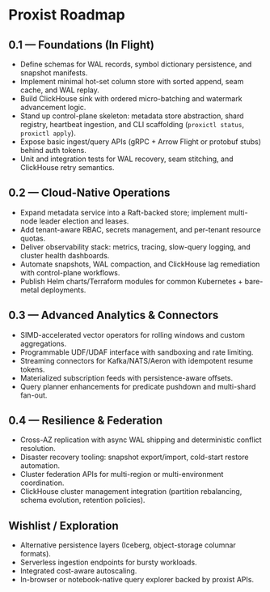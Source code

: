 # Proxist Roadmap

## 0.1 — Foundations (In Flight)

- Define schemas for WAL records, symbol dictionary persistence, and snapshot manifests.
- Implement minimal hot-set column store with sorted append, seam cache, and WAL replay.
- Build ClickHouse sink with ordered micro-batching and watermark advancement logic.
- Stand up control-plane skeleton: metadata store abstraction, shard registry, heartbeat ingestion, and CLI scaffolding (`proxictl status`, `proxictl apply`).
- Expose basic ingest/query APIs (gRPC + Arrow Flight or protobuf stubs) behind auth tokens.
- Unit and integration tests for WAL recovery, seam stitching, and ClickHouse retry semantics.

## 0.2 — Cloud-Native Operations

- Expand metadata service into a Raft-backed store; implement multi-node leader election and leases.
- Add tenant-aware RBAC, secrets management, and per-tenant resource quotas.
- Deliver observability stack: metrics, tracing, slow-query logging, and cluster health dashboards.
- Automate snapshots, WAL compaction, and ClickHouse lag remediation with control-plane workflows.
- Publish Helm charts/Terraform modules for common Kubernetes + bare-metal deployments.

## 0.3 — Advanced Analytics & Connectors

- SIMD-accelerated vector operators for rolling windows and custom aggregations.
- Programmable UDF/UDAF interface with sandboxing and rate limiting.
- Streaming connectors for Kafka/NATS/Aeron with idempotent resume tokens.
- Materialized subscription feeds with persistence-aware offsets.
- Query planner enhancements for predicate pushdown and multi-shard fan-out.

## 0.4 — Resilience & Federation

- Cross-AZ replication with async WAL shipping and deterministic conflict resolution.
- Disaster recovery tooling: snapshot export/import, cold-start restore automation.
- Cluster federation APIs for multi-region or multi-environment coordination.
- ClickHouse cluster management integration (partition rebalancing, schema evolution, retention policies).

## Wishlist / Exploration

- Alternative persistence layers (Iceberg, object-storage columnar formats).
- Serverless ingestion endpoints for bursty workloads.
- Integrated cost-aware autoscaling.
- In-browser or notebook-native query explorer backed by proxist APIs.
